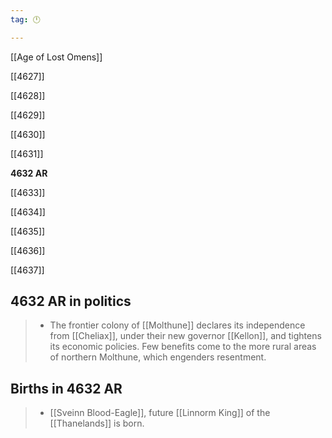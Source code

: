 ```yaml
---
tag: 🕛

---
```

[[Age of Lost Omens]]


[[4627]]

[[4628]]

[[4629]]

[[4630]]

[[4631]]

**4632 AR**

[[4633]]

[[4634]]

[[4635]]

[[4636]]

[[4637]]



## 4632 AR in politics

>  - The frontier colony of [[Molthune]] declares its independence from [[Cheliax]], under their new governor [[Kellon]], and tightens its economic policies. Few benefits come to the more rural areas of northern Molthune, which engenders resentment.


## Births in 4632 AR

>  - [[Sveinn Blood-Eagle]], future [[Linnorm King]] of the [[Thanelands]] is born.






